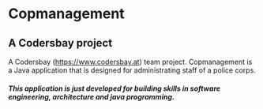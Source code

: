 # Copmanagement

## A Codersbay project

A Codersbay (https://www.codersbay.at) team project.
Copmanagement is a Java application that is designed for administrating staff of a police corps.

##### This application is just developed for building skills in software engineering, architecture and java programming.
